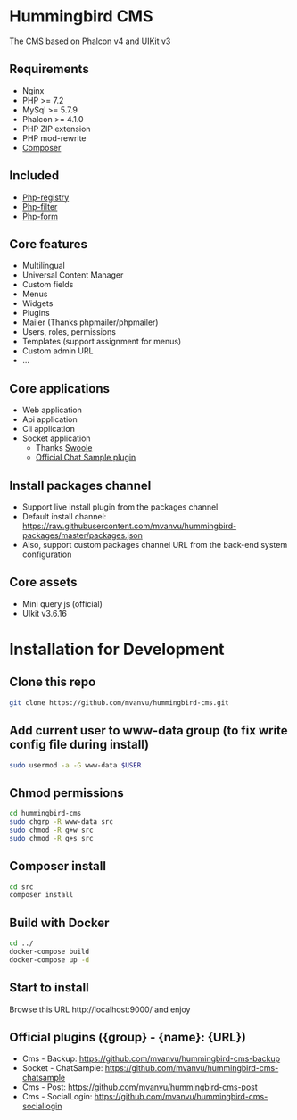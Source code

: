 # Hummingbird CMS
The CMS based on Phalcon v4 and UIKit v3

## Requirements
- Nginx
- PHP >= 7.2
- MySql >= 5.7.9
- Phalcon >= 4.1.0
- PHP ZIP extension
- PHP mod-rewrite
- <a href="https://getcomposer.org/doc/00-intro.md#installation-linux-unix-osx" rel="nofollow">Composer</a>

## Included
- <a href="https://github.com/mvanvu/php-registry">Php-registry</a>
- <a href="https://github.com/mvanvu/php-filter">Php-filter</a>
- <a href="https://github.com/mvanvu/php-form">Php-form</a>

## Core features
- Multilingual
- Universal Content Manager
- Custom fields
- Menus
- Widgets
- Plugins
- Mailer (Thanks phpmailer/phpmailer)
- Users, roles, permissions
- Templates (support assignment for menus)
- Custom admin URL
- ...

## Core applications
- Web application
- Api application
- Cli application
- Socket application 
  + Thanks <a href="https://github.com/swoole/swoole-src">Swoole</a>
  + <a href="https://github.com/mvanvu/hummingbird-cms-chatsample">Official Chat Sample plugin</a>

## Install packages channel
- Support live install plugin from the packages channel
- Default install channel: https://raw.githubusercontent.com/mvanvu/hummingbird-packages/master/packages.json
- Also, support custom packages channel URL from the back-end system configuration

## Core assets
- Mini query js (official)
- UIkit v3.6.16

# Installation for Development
## Clone this repo
```sh
git clone https://github.com/mvanvu/hummingbird-cms.git
```

## Add current user to www-data group (to fix write config file during install)
```sh
sudo usermod -a -G www-data $USER
```

## Chmod permissions
```sh
cd hummingbird-cms
sudo chgrp -R www-data src
sudo chmod -R g+w src
sudo chmod -R g+s src
```

## Composer install
```sh
cd src
composer install
```

## Build with Docker
```sh
cd ../
docker-compose build
docker-compose up -d
```

## Start to install
Browse this URL http://localhost:9000/ and enjoy

## Official plugins ({group} - {name}: {URL})
- Cms - Backup: https://github.com/mvanvu/hummingbird-cms-backup
- Socket - ChatSample: https://github.com/mvanvu/hummingbird-cms-chatsample
- Cms - Post: https://github.com/mvanvu/hummingbird-cms-post
- Cms - SocialLogin: https://github.com/mvanvu/hummingbird-cms-sociallogin
